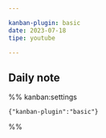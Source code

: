 ```yaml
---

kanban-plugin: basic
date: 2023-07-18
tipe: youtube

---
```


## Daily note





%% kanban:settings
```
{"kanban-plugin":"basic"}
```
%%